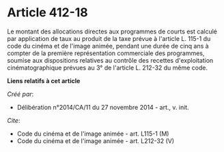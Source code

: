 # Article 412-18

Le montant des allocations directes aux programmes de courts est calculé par application de taux au produit de la taxe prévue
à l'article L. 115-1 du code du cinéma et de l'image animée, pendant une durée de cinq ans à compter de la première
représentation commerciale des programmes, soumise aux dispositions relatives au contrôle des recettes d'exploitation
cinématographique prévues au 3° de l'article L. 212-32 du même code.

**Liens relatifs à cet article**

_Créé par_:

  - Délibération n°2014/CA/11 du 27 novembre 2014 - art., v. init.

_Cite_:

  - Code du cinéma et de l'image animée - art. L115-1 (M)
  - Code du cinéma et de l'image animée - art. L212-32 (V)
